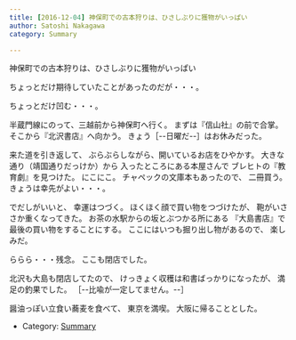 ```yaml
---
title: [2016-12-04] 神保町での古本狩りは、ひさしぶりに獲物がいっぱい
author: Satoshi Nakagawa
category: Summary

---
```


神保町での古本狩りは、ひさしぶりに獲物がいっぱい

 ちょっとだけ期待していたことがあったのだが・・・。

 ちょっとだけ凹む・・・。

 半蔵門線にのって、三越前から神保町へ行く。
まずは『信山社』の前で合掌。
そこから『北沢書店』へ向かう。
きょう［--日曜だ--］はお休みだった。

 来た道を引き返して、
ぶらぶらしながら、開いているお店をひやかす。
大きな通り（靖国通りだっけか）から
入ったところにある本屋さんで
ブレヒトの『教育劇』を見つけた。
にこにこ。
チャペックの文庫本もあったので、
二冊買う。
きょうは幸先がよい・・・。

 でだしがいいと、
幸運はつづく。
ほくほく顔で買い物をつづけたが、
鞄がいささか重くなってきた。
お茶の水駅からの坂とぶつかる所にある
『大島書店』で最後の買い物をすることにする。
ここにはいつも掘り出し物があるので、
楽しみだ。

 ららら・・・残念。
ここも閉店でした。

 北沢も大島も閉店してたので、
けっきょく収穫は和書ばっかりになったが、
満足の釣果でした。
［--比喩が一定してません。--］

 醤油っぽい立食い蕎麦を食べて、
東京を満喫。
大阪に帰ることとした。

- Category: [Summary](https://merapano.github.io/categories.html#Summary)

